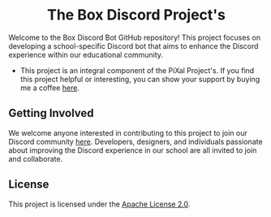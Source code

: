 <h1 align="center">The Box Discord Project's</h1>

Welcome to the Box Discord Bot GitHub repository! This project focuses on developing a school-specific Discord bot that aims to enhance the Discord experience within our educational community.

- This project is an integral component of the PiXal Project's. If you find this project helpful or interesting, you can show your support by buying me a coffee [here](https://www.buymeacoffee.com/plai).

## Getting Involved

We welcome anyone interested in contributing to this project to join our Discord community [here](https://discord.gg/E5NXQuJPgf). Developers, designers, and individuals passionate about improving the Discord experience in our school are all invited to join and collaborate.

## License

This project is licensed under the [Apache License 2.0](./LICENSE).

